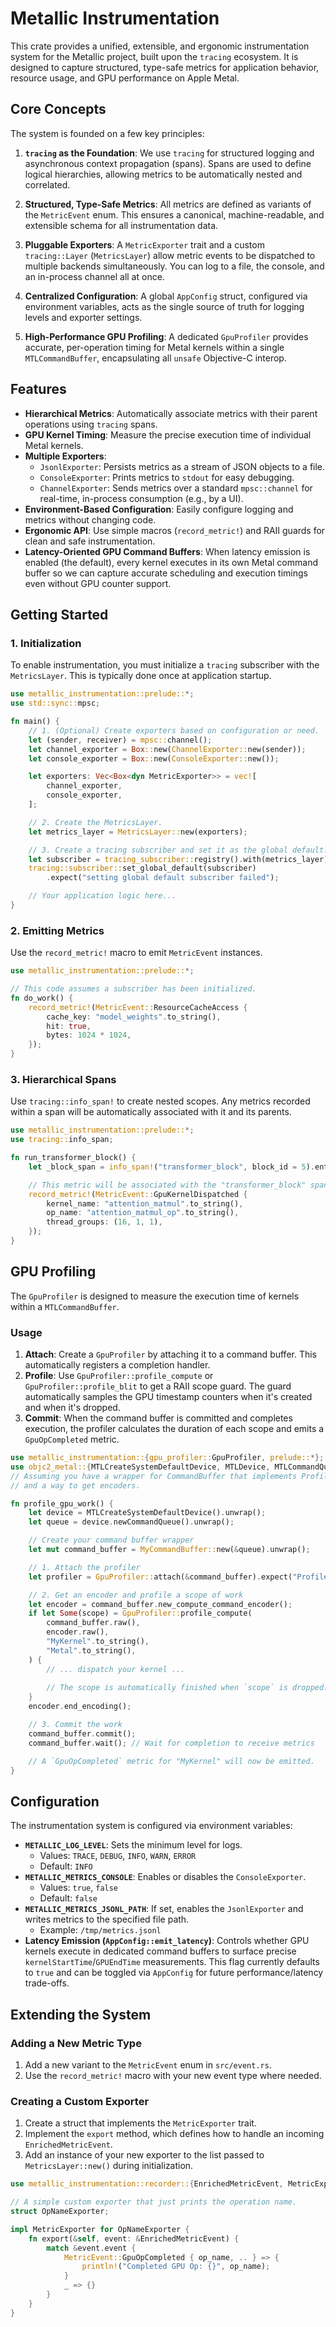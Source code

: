 # Metallic Instrumentation

This crate provides a unified, extensible, and ergonomic instrumentation system for the Metallic project, built upon the `tracing` ecosystem. It is designed to capture structured, type-safe metrics for application behavior, resource usage, and GPU performance on Apple Metal.

## Core Concepts

The system is founded on a few key principles:

1.  **`tracing` as the Foundation**: We use `tracing` for structured logging and asynchronous context propagation (spans). Spans are used to define logical hierarchies, allowing metrics to be automatically nested and correlated.

2.  **Structured, Type-Safe Metrics**: All metrics are defined as variants of the `MetricEvent` enum. This ensures a canonical, machine-readable, and extensible schema for all instrumentation data.

3.  **Pluggable Exporters**: A `MetricExporter` trait and a custom `tracing::Layer` (`MetricsLayer`) allow metric events to be dispatched to multiple backends simultaneously. You can log to a file, the console, and an in-process channel all at once.

4.  **Centralized Configuration**: A global `AppConfig` struct, configured via environment variables, acts as the single source of truth for logging levels and exporter settings.

5.  **High-Performance GPU Profiling**: A dedicated `GpuProfiler` provides accurate, per-operation timing for Metal kernels within a single `MTLCommandBuffer`, encapsulating all `unsafe` Objective-C interop.

## Features

-   **Hierarchical Metrics**: Automatically associate metrics with their parent operations using `tracing` spans.
-   **GPU Kernel Timing**: Measure the precise execution time of individual Metal kernels.
-   **Multiple Exporters**:
    -   `JsonlExporter`: Persists metrics as a stream of JSON objects to a file.
    -   `ConsoleExporter`: Prints metrics to `stdout` for easy debugging.
    -   `ChannelExporter`: Sends metrics over a standard `mpsc::channel` for real-time, in-process consumption (e.g., by a UI).
-   **Environment-Based Configuration**: Easily configure logging and metrics without changing code.
-   **Ergonomic API**: Use simple macros (`record_metric!`) and RAII guards for clean and safe instrumentation.
-   **Latency-Oriented GPU Command Buffers**: When latency emission is enabled (the default), every kernel executes in its own
    Metal command buffer so we can capture accurate scheduling and execution timings even without GPU counter support.

## Getting Started

### 1. Initialization

To enable instrumentation, you must initialize a `tracing` subscriber with the `MetricsLayer`. This is typically done once at application startup.

```rust
use metallic_instrumentation::prelude::*;
use std::sync::mpsc;

fn main() {
    // 1. (Optional) Create exporters based on configuration or need.
    let (sender, receiver) = mpsc::channel();
    let channel_exporter = Box::new(ChannelExporter::new(sender));
    let console_exporter = Box::new(ConsoleExporter::new());

    let exporters: Vec<Box<dyn MetricExporter>> = vec![
        channel_exporter,
        console_exporter,
    ];

    // 2. Create the MetricsLayer.
    let metrics_layer = MetricsLayer::new(exporters);

    // 3. Create a tracing subscriber and set it as the global default.
    let subscriber = tracing_subscriber::registry().with(metrics_layer);
    tracing::subscriber::set_global_default(subscriber)
        .expect("setting global default subscriber failed");

    // Your application logic here...
}
```

### 2. Emitting Metrics

Use the `record_metric!` macro to emit `MetricEvent` instances.

```rust
use metallic_instrumentation::prelude::*;

// This code assumes a subscriber has been initialized.
fn do_work() {
    record_metric!(MetricEvent::ResourceCacheAccess {
        cache_key: "model_weights".to_string(),
        hit: true,
        bytes: 1024 * 1024,
    });
}
```

### 3. Hierarchical Spans

Use `tracing::info_span!` to create nested scopes. Any metrics recorded within a span will be automatically associated with it and its parents.

```rust
use metallic_instrumentation::prelude::*;
use tracing::info_span;

fn run_transformer_block() {
    let _block_span = info_span!("transformer_block", block_id = 5).entered();

    // This metric will be associated with the "transformer_block" span.
    record_metric!(MetricEvent::GpuKernelDispatched {
        kernel_name: "attention_matmul".to_string(),
        op_name: "attention_matmul_op".to_string(),
        thread_groups: (16, 1, 1),
    });
}
```

## GPU Profiling

The `GpuProfiler` is designed to measure the execution time of kernels within a `MTLCommandBuffer`.

### Usage

1.  **Attach**: Create a `GpuProfiler` by attaching it to a command buffer. This automatically registers a completion handler.
2.  **Profile**: Use `GpuProfiler::profile_compute` or `GpuProfiler::profile_blit` to get a RAII scope guard. The guard automatically samples the GPU timestamp counters when it's created and when it's dropped.
3.  **Commit**: When the command buffer is committed and completes execution, the profiler calculates the duration of each scope and emits a `GpuOpCompleted` metric.

```rust
use metallic_instrumentation::{gpu_profiler::GpuProfiler, prelude::*};
use objc2_metal::{MTLCreateSystemDefaultDevice, MTLDevice, MTLCommandQueue};
// Assuming you have a wrapper for CommandBuffer that implements ProfiledCommandBuffer
// and a way to get encoders.

fn profile_gpu_work() {
    let device = MTLCreateSystemDefaultDevice().unwrap();
    let queue = device.newCommandQueue().unwrap();

    // Create your command buffer wrapper
    let mut command_buffer = MyCommandBuffer::new(&queue).unwrap();

    // 1. Attach the profiler
    let profiler = GpuProfiler::attach(&command_buffer).expect("Profiler should attach");

    // 2. Get an encoder and profile a scope of work
    let encoder = command_buffer.new_compute_command_encoder();
    if let Some(scope) = GpuProfiler::profile_compute(
        command_buffer.raw(),
        encoder.raw(),
        "MyKernel".to_string(),
        "Metal".to_string(),
    ) {
        // ... dispatch your kernel ...
        
        // The scope is automatically finished when `scope` is dropped.
    }
    encoder.end_encoding();

    // 3. Commit the work
    command_buffer.commit();
    command_buffer.wait(); // Wait for completion to receive metrics

    // A `GpuOpCompleted` metric for "MyKernel" will now be emitted.
}
```

## Configuration

The instrumentation system is configured via environment variables:

-   **`METALLIC_LOG_LEVEL`**: Sets the minimum level for logs.
    -   Values: `TRACE`, `DEBUG`, `INFO`, `WARN`, `ERROR`
    -   Default: `INFO`
-   **`METALLIC_METRICS_CONSOLE`**: Enables or disables the `ConsoleExporter`.
    -   Values: `true`, `false`
    -   Default: `false`
-   **`METALLIC_METRICS_JSONL_PATH`**: If set, enables the `JsonlExporter` and writes metrics to the specified file path.
    -   Example: `/tmp/metrics.jsonl`
-   **Latency Emission (`AppConfig::emit_latency`)**: Controls whether GPU kernels execute in dedicated command buffers to
    surface precise `kernelStartTime`/`GPUEndTime` measurements. This flag currently defaults to `true` and can be toggled via
    `AppConfig` for future performance/latency trade-offs.

## Extending the System

### Adding a New Metric Type

1.  Add a new variant to the `MetricEvent` enum in `src/event.rs`.
2.  Use the `record_metric!` macro with your new event type where needed.

### Creating a Custom Exporter

1.  Create a struct that implements the `MetricExporter` trait.
2.  Implement the `export` method, which defines how to handle an incoming `EnrichedMetricEvent`.
3.  Add an instance of your new exporter to the list passed to `MetricsLayer::new()` during initialization.

```rust
use metallic_instrumentation::recorder::{EnrichedMetricEvent, MetricExporter};

// A simple custom exporter that just prints the operation name.
struct OpNameExporter;

impl MetricExporter for OpNameExporter {
    fn export(&self, event: &EnrichedMetricEvent) {
        match &event.event {
            MetricEvent::GpuOpCompleted { op_name, .. } => {
                println!("Completed GPU Op: {}", op_name);
            }
            _ => {}
        }
    }
}
```
